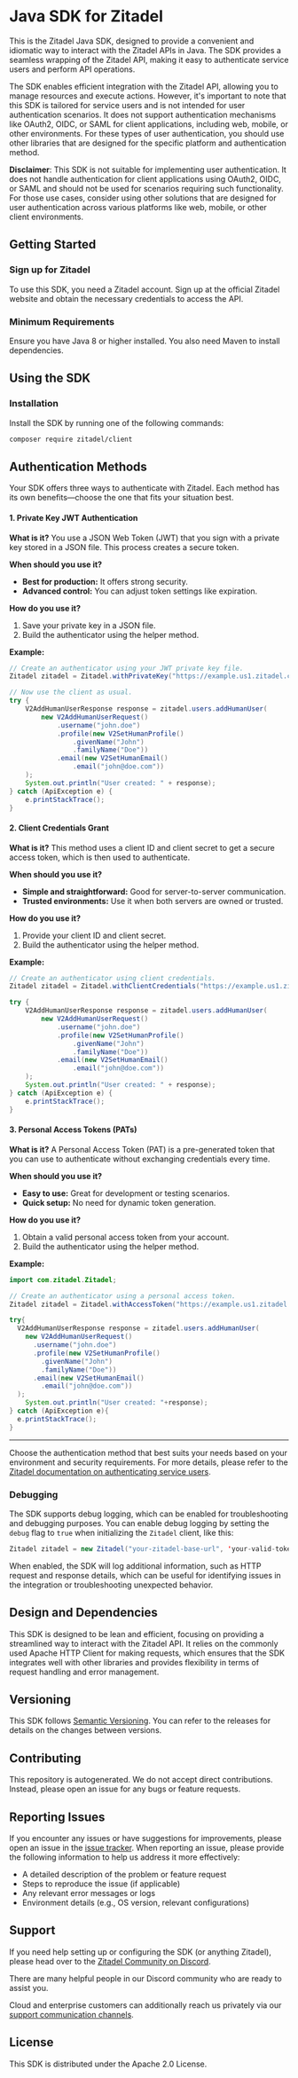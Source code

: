 # Java SDK for Zitadel

This is the Zitadel Java SDK, designed to provide a convenient and idiomatic
way to interact with the Zitadel APIs in Java. The SDK provides a seamless
wrapping of the Zitadel API, making it easy to authenticate service users and
perform API operations.

The SDK enables efficient integration with the Zitadel API, allowing you to
manage resources and execute actions. However, it's important to note that
this SDK is tailored for service users and is not intended for user
authentication scenarios. It does not support authentication mechanisms
like OAuth2, OIDC, or SAML for client applications, including web, mobile,
or other environments. For these types of user authentication, you should
use other libraries that are designed for the specific platform and
authentication method.

**Disclaimer**: This SDK is not suitable for implementing user authentication.
It does not handle authentication for client applications using OAuth2, OIDC,
or SAML and should not be used for scenarios requiring such functionality.
For those use cases, consider using other solutions that are designed for
user authentication across various platforms like web, mobile, or other
client environments.

## Getting Started

### Sign up for Zitadel

To use this SDK, you need a Zitadel account. Sign up at the official
Zitadel website and obtain the necessary credentials to access the API.

### Minimum Requirements

Ensure you have Java 8 or higher installed. You also need Maven to
install dependencies.

## Using the SDK

### Installation

Install the SDK by running one of the following commands:

```bash
composer require zitadel/client
```

## Authentication Methods

Your SDK offers three ways to authenticate with Zitadel. Each method has its
own benefits—choose the one that fits your situation best.

#### 1. Private Key JWT Authentication

**What is it?**
You use a JSON Web Token (JWT) that you sign with a private key stored in a
JSON file. This process creates a secure token.

**When should you use it?**

- **Best for production:** It offers strong security.
- **Advanced control:** You can adjust token settings like expiration.

**How do you use it?**

1. Save your private key in a JSON file.
2. Build the authenticator using the helper method.

**Example:**

```java
// Create an authenticator using your JWT private key file.
Zitadel zitadel = Zitadel.withPrivateKey("https://example.us1.zitadel.cloud", "path/to/jwt-key.json");

// Now use the client as usual.
try {
    V2AddHumanUserResponse response = zitadel.users.addHumanUser(
        new V2AddHumanUserRequest()
            .username("john.doe")
            .profile(new V2SetHumanProfile()
                .givenName("John")
                .familyName("Doe"))
            .email(new V2SetHumanEmail()
                .email("john@doe.com"))
    );
    System.out.println("User created: " + response);
} catch (ApiException e) {
    e.printStackTrace();
}
```

#### 2. Client Credentials Grant

**What is it?**
This method uses a client ID and client secret to get a secure access token,
which is then used to authenticate.

**When should you use it?**

- **Simple and straightforward:** Good for server-to-server communication.
- **Trusted environments:** Use it when both servers are owned or trusted.

**How do you use it?**

1. Provide your client ID and client secret.
2. Build the authenticator using the helper method.

**Example:**

```java
// Create an authenticator using client credentials.
Zitadel zitadel = Zitadel.withClientCredentials("https://example.us1.zitadel.cloud", "id", "secret");

try {
    V2AddHumanUserResponse response = zitadel.users.addHumanUser(
        new V2AddHumanUserRequest()
            .username("john.doe")
            .profile(new V2SetHumanProfile()
                .givenName("John")
                .familyName("Doe"))
            .email(new V2SetHumanEmail()
                .email("john@doe.com"))
    );
    System.out.println("User created: " + response);
} catch (ApiException e) {
    e.printStackTrace();
}
```

#### 3. Personal Access Tokens (PATs)

**What is it?**
A Personal Access Token (PAT) is a pre-generated token that you can use to
authenticate without exchanging credentials every time.

**When should you use it?**

- **Easy to use:** Great for development or testing scenarios.
- **Quick setup:** No need for dynamic token generation.

**How do you use it?**

1. Obtain a valid personal access token from your account.
2. Build the authenticator using the helper method.

**Example:**

```java
import com.zitadel.Zitadel;

// Create an authenticator using a personal access token.
Zitadel zitadel = Zitadel.withAccessToken("https://example.us1.zitadel.cloud", "token");

try{
  V2AddHumanUserResponse response = zitadel.users.addHumanUser(
    new V2AddHumanUserRequest()
      .username("john.doe")
      .profile(new V2SetHumanProfile()
        .givenName("John")
        .familyName("Doe"))
      .email(new V2SetHumanEmail()
        .email("john@doe.com"))
  );
    System.out.println("User created: "+response);
} catch (ApiException e){
  e.printStackTrace();
}
```

---

Choose the authentication method that best suits your needs based on your
environment and security requirements. For more details, please refer to the
[Zitadel documentation on authenticating service users](https://zitadel.com/docs/guides/integrate/service-users/authenticate-service-users).

### Debugging

The SDK supports debug logging, which can be enabled for troubleshooting
and debugging purposes. You can enable debug logging by setting the `debug`
flag to `true` when initializing the `Zitadel` client, like this:

```java
Zitadel zitadel = new Zitadel("your-zitadel-base-url", 'your-valid-token', apiClient -> apiClient.setDebugging(true));
```

When enabled, the SDK will log additional information, such as HTTP request
and response details, which can be useful for identifying issues in the
integration or troubleshooting unexpected behavior.

## Design and Dependencies

This SDK is designed to be lean and efficient, focusing on providing a
streamlined way to interact with the Zitadel API. It relies on the commonly used
Apache HTTP Client for making requests, which ensures that
the SDK integrates well with other libraries and provides flexibility
in terms of request handling and error management.

## Versioning

This SDK follows [Semantic Versioning](https://semver.org/). You can refer to
the releases for details on the changes between versions.

## Contributing

This repository is autogenerated. We do not accept direct contributions.
Instead, please open an issue for any bugs or feature requests.

## Reporting Issues

If you encounter any issues or have suggestions for improvements, please
open an issue in the [issue tracker](https://github.com/zitadel/client-java/issues).
When reporting an issue, please provide the following information to help
us address it more effectively:

- A detailed description of the problem or feature request
- Steps to reproduce the issue (if applicable)
- Any relevant error messages or logs
- Environment details (e.g., OS version, relevant configurations)

## Support

If you need help setting up or configuring the SDK (or anything
Zitadel), please head over to the [Zitadel Community on Discord](https://zitadel.com/chat).

There are many helpful people in our Discord community who are ready to
assist you.

Cloud and enterprise customers can additionally reach us privately via our
[support communication channels](https://zitadel.com/docs/legal/service-description/support-services).

## License

This SDK is distributed under the Apache 2.0 License.
